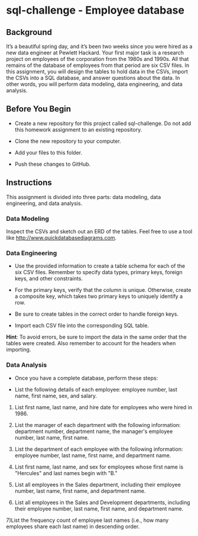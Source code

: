 # sql-challenge - Employee database


## **Background**

It’s a beautiful spring day, and it’s been two weeks since you were hired as a new data engineer at Pewlett Hackard. Your first major task is a research project on employees of the corporation from the 1980s and 1990s. All that remains of the database of employees from that period are six CSV files.
In this assignment, you will design the tables to hold data in the CSVs, import the CSVs into a SQL database, and answer questions about the data. In other words, you will perform data modeling, data engineering, and data analysis.

## **Before You Begin**


 * Create a new repository for this project called sql-challenge. Do not add this homework assignment to an existing repository.


 * Clone the new repository to your computer.


 * Add your files to this folder.


 * Push these changes to GitHub.



## **Instructions**


This assignment is divided into three parts: data modeling, data engineering, and data analysis.

### **Data Modeling**


Inspect the CSVs and sketch out an ERD of the tables. Feel free to use a tool like http://www.quickdatabasediagrams.com.


### **Data Engineering**


 * Use the provided information to create a table schema for each of the six CSV files. Remember to specify data types, primary keys, foreign keys, and other constraints.


 * For the primary keys, verify that the column is unique. Otherwise, create a composite key, which takes two primary keys to uniquely identify a row.


 * Be sure to create tables in the correct order to handle foreign keys.




 * Import each CSV file into the corresponding SQL table.

**Hint**: To avoid errors, be sure to import the data in the same order that the tables were created. Also remember to account for the headers when importing.




### **Data Analysis**

* Once you have a complete database, perform these steps:


 * List the following details of each employee: employee number, last name, first name, sex, and salary.


 1) List first name, last name, and hire date for employees who were hired in 1986.


 2) List the manager of each department with the following information: department number, department name, the manager's employee number, last name, first name.


 3) List the department of each employee with the following information: employee number, last name, first name, and department name.


 4) List first name, last name, and sex for employees whose first name is "Hercules" and last names begin with "B."


 5) List all employees in the Sales department, including their employee number, last name, first name, and department name.


 6) List all employees in the Sales and Development departments, including their employee number, last name, first name, and department name.


 7)List the frequency count of employee last names (i.e., how many employees share each last name) in descending order.
